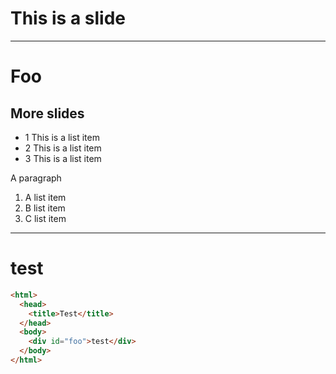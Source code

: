 # This is a slide

---

# Foo

## More slides

- 1 This is a list item
- 2 This is a list item
- 3 This is a list item

A paragraph

1. A list item
2. B list item
3. C list item

---

# test

```html
<html>
  <head>
    <title>Test</title>
  </head>
  <body>
    <div id="foo">test</div>
  </body>
</html>
```
